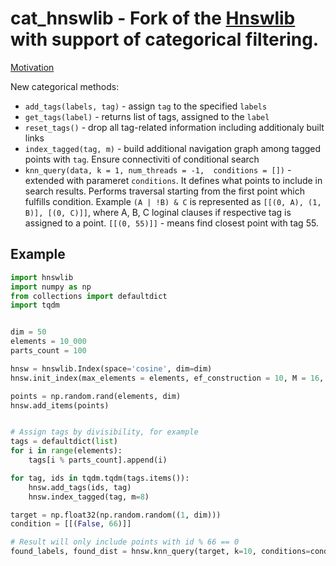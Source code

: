# cat_hnswlib - Fork of the [Hnswlib](https://github.com/nmslib/hnswlib) with support of categorical filtering.

[Motivation](https://comprehension.ml/posts/categorical-hnsw/)

New categorical methods:

* `add_tags(labels, tag)` - assign `tag` to the specified `labels`
* `get_tags(label)` - returns list of tags, assigned to the `label`
* `reset_tags()` - drop all tag-related information including additionaly built links
* `index_tagged(tag, m)` - build additional navigation graph among tagged points with `tag`. Ensure connectiviti of conditional search
* `knn_query(data, k = 1, num_threads = -1,  conditions = [])` - extended with parameret `conditions`. It defines what points to include in search results. Performs traversal starting from the first point which fulfills condition. Example `(A | !B) & C` is represented as  `[[(0, A), (1, B)], [(0, C)]]`, where A, B, C loginal clauses if respective tag is assigned to a point. `[[(0, 55)]]` - means find closest point with tag 55.


## Example

```python
import hnswlib
import numpy as np
from collections import defaultdict
import tqdm


dim = 50
elements = 10_000
parts_count = 100

hnsw = hnswlib.Index(space='cosine', dim=dim)
hnsw.init_index(max_elements = elements, ef_construction = 10, M = 16, random_seed=45)

points = np.random.rand(elements, dim)
hnsw.add_items(points)


# Assign tags by divisibility, for example
tags = defaultdict(list)
for i in range(elements):
    tags[i % parts_count].append(i)

for tag, ids in tqdm.tqdm(tags.items()):
    hnsw.add_tags(ids, tag)
    hnsw.index_tagged(tag, m=8)

target = np.float32(np.random.random((1, dim)))
condition = [[(False, 66)]]

# Result will only include points with id % 66 == 0
found_labels, found_dist = hnsw.knn_query(target, k=10, conditions=condition)
```